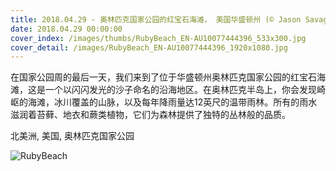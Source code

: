 ```yaml
---
title: 2018.04.29 - 奥林匹克国家公园的红宝石海滩， 美国华盛顿州 (© Jason Savage/Tandem Stills + Motion)
date: 2018.04.29 00:00:00
cover_index: /images/thumbs/RubyBeach_EN-AU10077444396_533x300.jpg
cover_detail: /images/RubyBeach_EN-AU10077444396_1920x1080.jpg
---
```


在国家公园周的最后一天，我们来到了位于华盛顿州奥林匹克国家公园的红宝石海滩，这是一个以闪闪发光的沙子命名的沿海地区。在奥林匹克半岛上，你会发现崎岖的海滩，冰川覆盖的山脉，以及每年降雨量达12英尺的温带雨林。所有的雨水滋润着苔藓、地衣和蕨类植物，它们为森林提供了独特的丛林般的品质。

北美洲, 美国, 奥林匹克国家公园

![RubyBeach](/images/RubyBeach_EN-AU10077444396_1920x1080.jpg)

